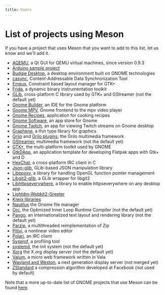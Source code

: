 ```yaml
---
title: Users
...
```


# List of projects using Meson

If you have a project that uses Meson that you want to add to this list, let us know and we'll add it.

 - [AQEMU](https://github.com/tobimensch/aqemu), a Qt GUI for QEMU virtual machines, since version 0.9.3
 - [Arduino sample project](https://github.com/jpakkane/mesonarduino)
 - [Budgie Desktop](https://github.com/budgie-desktop/budgie-desktop), a desktop environment built on GNOME technologies
 - [casync](https://github.com/systemd/casync), Content-Addressable Data Synchronization Tool
 - [Emeus](https://github.com/ebassi/emeus), Constraint based layout manager for GTK+
 - [Frida](https://www.frida.re/), a dynamic binary instrumentation toolkit
 - [GLib](https://git.gnome.org/browse/glib/), cross-platform C library used by GTK+ and GStreamer (not the default yet)
 - [Gnome Builder](https://git.gnome.org/browse/gnome-builder/), an IDE for the Gnome platform
 - [Gnome MPV](https://github.com/gnome-mpv/gnome-mpv), Gnome frontend to the mpv video player
 - [Gnome Recipes](https://github.com/matthiasclasen/gr), application for cooking recipes
 - [Gnome Software](https://git.gnome.org//browse/gnome-software), an app store for Gnome
 - [Gnome Twitch](https://github.com/vinszent/gnome-twitch), an app for viewing Twitch streams on Gnome desktop
 - [Graphene](https://ebassi.github.io/graphene/), a thin type library for graphics
 - [Grilo](https://mail.gnome.org/archives/grilo-list/2017-February/msg00000.html) and [Grilo plugins](https://git.gnome.org/browse/grilo-plugins/commit/?id=ea047c4fb63e90268eb795ed91a09a2be5068a4c), the Grilo multimedia framework
 - [GStreamer](https://cgit.freedesktop.org/gstreamer/gstreamer/), multimedia framework (not the default yet)
 - [GTK+](https://git.gnome.org/browse/gtk+/), the multi-platform toolkit used by GNOME
 - [GtkDApp](https://gitlab.com/csoriano/GtkDApp), an application template for developing Flatpak apps with Gtk+ and D
 - [HexChat](https://github.com/hexchat/hexchat), a cross-platform IRC client in C
 - [Json-glib](https://git.gnome.org/browse/json-glib), GLib-based JSON manipulation library
 - [Libepoxy](https://github.com/anholt/libepoxy/), a library for handling OpenGL function pointer management
 - [Libgit2-glib](https://git.gnome.org/browse/libgit2-glib/), a GLib wrapper for libgit2
 - [Libhttpseverywhere](https://github.com/grindhold/libhttpseverywhere), a library to enable httpseverywhere on any desktop app
 - [Lightdm-Webkit2-Greeter](https://github.com/Antergos/lightdm-webkit2-greeter)
 - [Kiwix libraries](https://github.com/kiwix/kiwix-lib)
 - [Nautilus](https://git.gnome.org/browse/nautilus/commit/?id=ed5652c89ac0654df2e82b54b00b27d51c825465) the Gnome file manager
 - [Orc](http://cgit.freedesktop.org/gstreamer/orc/), the Optimized Inner Loop Runtime Compiler (not the default yet)
 - [Pango](https://git.gnome.org/browse/pango/), an Internationalized text layout and rendering library (not the default yet)
 - [Parzip](https://github.com/jpakkane/parzip), a multithreaded reimplementation of Zip
 - [Pitivi](http://pitivi.org/), a nonlinear video editor
 - [Polari](https://git.gnome.org/browse/polari), an IRC client
 - [Sysprof](https://wiki.gnome.org/Apps/Sysprof), a profiling tool
 - [systemd](https://github.com/systemd/systemd/pull/5704), the init system (not the default yet)
 - [Xorg](https://cgit.freedesktop.org/xorg/xserver/) the X.org display server (not the default yet)
 - [Valum](https://github.com/valum-framework/valum), a micro web framework written in Vala
 - [Wayland and Weston](https://lists.freedesktop.org/archives/wayland-devel/2016-November/031984.html), a next generation display server (not merged yet)
 - [ZStandard](https://github.com/facebook/zstd/commit/4dca56ed832c6a88108a2484a8f8ff63d8d76d91) a compression algorithm developed at Facebook (not used by default)

Note that a more up-to-date list of GNOME projects that use Meson can be found [here](https://wiki.gnome.org/Initiatives/GnomeGoals/MesonPorting).
